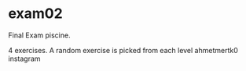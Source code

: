 # exam02
Final Exam piscine.

4 exercises. A random exercise is picked from each level
ahmetmertk0 instagram
